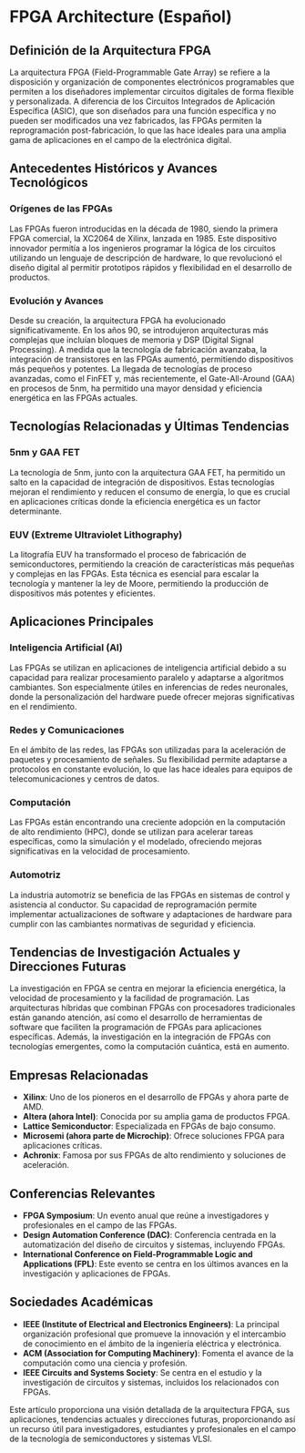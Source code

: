 # FPGA Architecture (Español)

## Definición de la Arquitectura FPGA

La arquitectura FPGA (Field-Programmable Gate Array) se refiere a la disposición y organización de componentes electrónicos programables que permiten a los diseñadores implementar circuitos digitales de forma flexible y personalizada. A diferencia de los Circuitos Integrados de Aplicación Específica (ASIC), que son diseñados para una función específica y no pueden ser modificados una vez fabricados, las FPGAs permiten la reprogramación post-fabricación, lo que las hace ideales para una amplia gama de aplicaciones en el campo de la electrónica digital.

## Antecedentes Históricos y Avances Tecnológicos

### Orígenes de las FPGAs

Las FPGAs fueron introducidas en la década de 1980, siendo la primera FPGA comercial, la XC2064 de Xilinx, lanzada en 1985. Este dispositivo innovador permitía a los ingenieros programar la lógica de los circuitos utilizando un lenguaje de descripción de hardware, lo que revolucionó el diseño digital al permitir prototipos rápidos y flexibilidad en el desarrollo de productos.

### Evolución y Avances

Desde su creación, la arquitectura FPGA ha evolucionado significativamente. En los años 90, se introdujeron arquitecturas más complejas que incluían bloques de memoria y DSP (Digital Signal Processing). A medida que la tecnología de fabricación avanzaba, la integración de transistores en las FPGAs aumentó, permitiendo dispositivos más pequeños y potentes. La llegada de tecnologías de proceso avanzadas, como el FinFET y, más recientemente, el Gate-All-Around (GAA) en procesos de 5nm, ha permitido una mayor densidad y eficiencia energética en las FPGAs actuales.

## Tecnologías Relacionadas y Últimas Tendencias

### 5nm y GAA FET

La tecnología de 5nm, junto con la arquitectura GAA FET, ha permitido un salto en la capacidad de integración de dispositivos. Estas tecnologías mejoran el rendimiento y reducen el consumo de energía, lo que es crucial en aplicaciones críticas donde la eficiencia energética es un factor determinante.

### EUV (Extreme Ultraviolet Lithography)

La litografía EUV ha transformado el proceso de fabricación de semiconductores, permitiendo la creación de características más pequeñas y complejas en las FPGAs. Esta técnica es esencial para escalar la tecnología y mantener la ley de Moore, permitiendo la producción de dispositivos más potentes y eficientes.

## Aplicaciones Principales

### Inteligencia Artificial (AI)

Las FPGAs se utilizan en aplicaciones de inteligencia artificial debido a su capacidad para realizar procesamiento paralelo y adaptarse a algoritmos cambiantes. Son especialmente útiles en inferencias de redes neuronales, donde la personalización del hardware puede ofrecer mejoras significativas en el rendimiento.

### Redes y Comunicaciones

En el ámbito de las redes, las FPGAs son utilizadas para la aceleración de paquetes y procesamiento de señales. Su flexibilidad permite adaptarse a protocolos en constante evolución, lo que las hace ideales para equipos de telecomunicaciones y centros de datos.

### Computación

Las FPGAs están encontrando una creciente adopción en la computación de alto rendimiento (HPC), donde se utilizan para acelerar tareas específicas, como la simulación y el modelado, ofreciendo mejoras significativas en la velocidad de procesamiento.

### Automotriz

La industria automotriz se beneficia de las FPGAs en sistemas de control y asistencia al conductor. Su capacidad de reprogramación permite implementar actualizaciones de software y adaptaciones de hardware para cumplir con las cambiantes normativas de seguridad y eficiencia.

## Tendencias de Investigación Actuales y Direcciones Futuras

La investigación en FPGA se centra en mejorar la eficiencia energética, la velocidad de procesamiento y la facilidad de programación. Las arquitecturas híbridas que combinan FPGAs con procesadores tradicionales están ganando atención, así como el desarrollo de herramientas de software que faciliten la programación de FPGAs para aplicaciones específicas. Además, la investigación en la integración de FPGAs con tecnologías emergentes, como la computación cuántica, está en aumento.

## Empresas Relacionadas

- **Xilinx**: Uno de los pioneros en el desarrollo de FPGAs y ahora parte de AMD.
- **Altera (ahora Intel)**: Conocida por su amplia gama de productos FPGA.
- **Lattice Semiconductor**: Especializada en FPGAs de bajo consumo.
- **Microsemi (ahora parte de Microchip)**: Ofrece soluciones FPGA para aplicaciones críticas.
- **Achronix**: Famosa por sus FPGAs de alto rendimiento y soluciones de aceleración.

## Conferencias Relevantes

- **FPGA Symposium**: Un evento anual que reúne a investigadores y profesionales en el campo de las FPGAs.
- **Design Automation Conference (DAC)**: Conferencia centrada en la automatización del diseño de circuitos y sistemas, incluyendo FPGAs.
- **International Conference on Field-Programmable Logic and Applications (FPL)**: Este evento se centra en los últimos avances en la investigación y aplicaciones de FPGAs.

## Sociedades Académicas

- **IEEE (Institute of Electrical and Electronics Engineers)**: La principal organización profesional que promueve la innovación y el intercambio de conocimiento en el ámbito de la ingeniería eléctrica y electrónica.
- **ACM (Association for Computing Machinery)**: Fomenta el avance de la computación como una ciencia y profesión.
- **IEEE Circuits and Systems Society**: Se centra en el estudio y la investigación de circuitos y sistemas, incluidos los relacionados con FPGAs.

Este artículo proporciona una visión detallada de la arquitectura FPGA, sus aplicaciones, tendencias actuales y direcciones futuras, proporcionando así un recurso útil para investigadores, estudiantes y profesionales en el campo de la tecnología de semiconductores y sistemas VLSI.